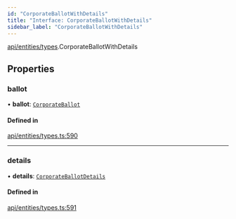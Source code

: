 ```yaml
---
id: "CorporateBallotWithDetails"
title: "Interface: CorporateBallotWithDetails"
sidebar_label: "CorporateBallotWithDetails"
---
```


[api/entities/types](../../../../../modules/API/Entities/Types/Types.md).CorporateBallotWithDetails

## Properties

### ballot

• **ballot**: [`CorporateBallot`](../../../../../classes/API/Entities/CorporateBallot/CorporateBallot.md)

#### Defined in

[api/entities/types.ts:590](https://github.com/PolymeshAssociation/polymesh-sdk/blob/fbf6882d0/src/api/entities/types.ts#L590)

___

### details

• **details**: [`CorporateBallotDetails`](../../CorporateBallot/Types/CorporateBallotDetails/CorporateBallotDetails.md)

#### Defined in

[api/entities/types.ts:591](https://github.com/PolymeshAssociation/polymesh-sdk/blob/fbf6882d0/src/api/entities/types.ts#L591)
